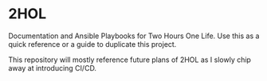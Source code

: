 # 2HOL
Documentation and Ansible Playbooks for Two Hours One Life.
Use this as a quick reference or a guide to duplicate this project.

This repository will mostly reference future plans of 2HOL as I slowly chip away at introducing CI/CD.
